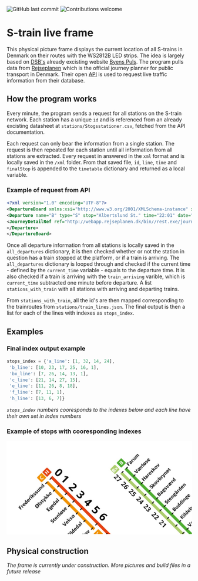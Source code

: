 ![GitHub last commit](https://img.shields.io/github/last-commit/uberibsen/s-train-frame)
![Contributions welcome](https://img.shields.io/badge/Contributions-welcome-brightgreen)

#  S-train live frame
This physical picture frame displays the current location of all S-trains in Denmark on their routes with the WS2812B LED strips. The idea is largely based on [DSB's](https://www.dsb.dk/) already excisting website [Byens Puls](https://www.rejseplanen.dk/bin/help.exe/mn?L=vs_livemap.vs_schematic&tpl=fullscreenmap&view=dsb&responsive=1&schematic=true). The program pulls data from [Rejseplanen](https://webapp.rejseplanen.dk/webapp/?language=en_EN) which is the official journey planner for public transport in Denmark. Their open [API](https://help.rejseplanen.dk/hc/da/articles/214174465-Rejseplanens-API) is used to request live traffic information from their database. 

## How the program works
Every minute, the program sends a request for all stations on the S-train network. Each station has a unique `id` and is referenced from an already excisting datasheet at `stations/Stogsstationer.csv`, fetched from the API documentation.

Each request can only bear the information from a single station. The request is then repeated for each station until all information from all stations are extracted. Every request in answered in the `xml` format and is locally saved in the `/xml` folder. From that saved file, `id`, `line`, `time` and `finalStop` is appended to the `timetable` dictionary and returned as a local variable.

### Example of request from API
```xml
<?xml version="1.0" encoding="UTF-8"?>
<DepartureBoard xmlns:xsi="http://www.w3.org/2001/XMLSchema-instance" xsi:noNamespaceSchemaLocation="http://webapp.rejseplanen.dk/xml/rest/hafasRestDepartureBoard.xsd">
<Departure name="B" type="S" stop="Albertslund St." time="22:01" date="01.12.20" id="8600621" line="B" messages="1" rtTrack="4" finalStop="Høje Taastrup St." direction="Høje Taastrup St.">
<JourneyDetailRef ref="http://webapp.rejseplanen.dk/bin//rest.exe/journeyDetail?ref=502704%2F192919%2F234768%2F50194%2F86%3Fdate%3D01.12.20" />
</Departure>
</DepartureBoard>
```

Once all departure information from all stations is locally saved in the `all_departures` dictionary, it is then checked whether or not the station in question has a train stopped at the platform, or if a train is arriving. The `all_departures` dictionary is looped through and checked if the current time - defined by the `current_time` variable - equals to the departure time. It is also checked if a train is arriving with the `train_arriving` varible, which is `current_time` subtracted one minute before departure. A list `stations_with_train` with all stations with arriving and departing trains.

From `stations_with_train`, all the id's are then mapped corresponding to the trainroutes from `stations/train_lines.json`. The final output is then a list for each of the lines with indexes as `stops_index`.
## Examples
### Final index output example
```python
stops_index = {'a_line': [1, 32, 14, 24],
 'b_line': [10, 23, 17, 25, 16, 1],
 'bx_line': [7, 26, 14, 13, 1], 
 'c_line': [21, 14, 27, 15],
 'e_line': [11, 26, 8, 18],
 'f_line': [7, 11, 1],
 'h_line': [13, 6, 7]}
```
*`stops_index` numbers cooresponds to the indexes below and each line have their own set in index numbers*
### Example of stops with cooresponding indexes
!["Line C, H, B and Bx on the S-train network"](img/example.jpg)

## Physical construction
*The frame is currently under construction. More pictures and build files in a future release*
